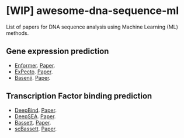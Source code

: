 # [WIP] awesome-dna-sequence-ml
List of papers for DNA sequence analysis using Machine Learning (ML) methods.

## Gene expression prediction
- [Enformer](https://github.com/deepmind/deepmind-research/tree/master/enformer). [Paper](https://www.nature.com/articles/s41592-021-01252-x).
- [ExPecto](https://github.com/FunctionLab/ExPecto). [Paper](https://www.nature.com/articles/s41588-018-0160-6).
- [Basenji](https://github.com/calico/basenji). [Paper](https://genome.cshlp.org/content/28/5/739.full).

## Transcription Factor binding prediction
- [DeepBind](https://github.com/jisraeli/DeepBind). [Paper](https://www.nature.com/articles/nbt.3300).
- [DeepSEA](http://deepsea.princeton.edu/job/analysis/create/). [Paper](https://www.nature.com/articles/nmeth.3547).
- [Bassett](https://github.com/davek44/Basset). [Paper](https://pubmed.ncbi.nlm.nih.gov/27197224/).
- [scBassett](https://github.com/calico/scBasset). [Paper](https://www.nature.com/articles/s41592-022-01562-8).
